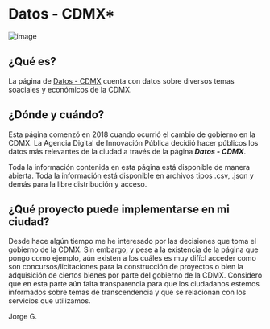 # Datos - CDMX*
![image](https://storage.googleapis.com/noticiasweb/images/2019/01/Captura-de-pantalla-2019-01-14-a-las-19.01.55.png)

## ¿Qué es?
La página de [Datos - CDMX](https://datos.cdmx.gob.mx/pages/home/) cuenta con datos sobre diversos temas soaciales y económicos de la CDMX.

## ¿Dónde y cuándo?
Esta página comenzó en 2018 cuando ocurrió el cambio de gobierno en la CDMX. 
La Agencia Digital de Innovación Pública decidió hacer públicos los datos más relevantes de la ciudad a través de la  página _**Datos - CDMX**_.

Toda la información contenida en esta página está disponible de manera abierta. 
Toda la información está disponible en archivos tipos .csv, .json y demás para la libre distribución y acceso. 

## ¿Qué proyecto puede implementarse en mi ciudad?

Desde hace algún tiempo me he interesado por las decisiones que toma el gobierno de la CDMX. Sin embargo, y pese a la existencia de la página que pongo como ejemplo, aún existen a los cuáles es muy difícl acceder como son concursos/licitaciones para la construcción de proyectos o bien la adquisición de
ciertos bienes por parte del gobierno de la CDMX. Considero que en esta parte aún falta transparencia para que los ciudadanos estemos informados sobre temas de transcendencia y que se relacionan con los servicios que utilizamos. 


Jorge G.

